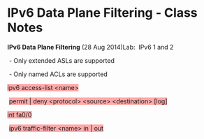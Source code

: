 # IPv6 Data Plane Filtering - Class Notes

**IPv6 Data Plane Filtering** \(28 Aug 2014\)Lab:  IPv6 1 and 2

 \- Only extended ASLs are supported

 \- Only named ACLs are supported

<span style="background-color: #ffaaaa">ipv6 access\-list \<name\></span>

 <span style="background-color: #ffaaaa">permit | deny \<protocol\> \<source\> \<destination\> \[log\]</span>

<span style="background-color: #ffaaaa">int fa0/0</span>

 <span style="background-color: #ffaaaa">ipv6 traffic\-filter \<name\> in | out</span>

